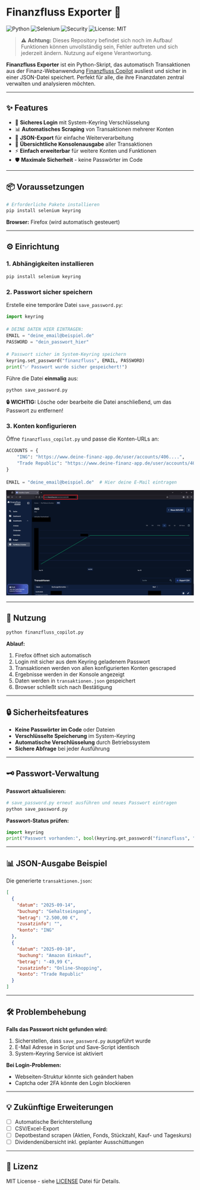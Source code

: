 # Finanzfluss Exporter 🚀

![Python](https://img.shields.io/badge/python-3.8%2B-blue)
![Selenium](https://img.shields.io/badge/selenium-supported-green)
![Security](https://img.shields.io/badge/security-encrypted-brightgreen)
![License: MIT](https://img.shields.io/badge/license-MIT-yellow)

> ⚠️ **Achtung:** Dieses Repository befindet sich noch im Aufbau! Funktionen können unvollständig sein, Fehler auftreten und sich jederzeit ändern. Nutzung auf eigene Verantwortung.

**Finanzfluss Exporter** ist ein Python-Skript, das automatisch Transaktionen aus der Finanz-Webanwendung [Finanzfluss Copilot](https://www.finanzfluss.de/copilot)  ausliest und sicher in einer JSON-Datei speichert. Perfekt für alle, die ihre Finanzdaten zentral verwalten und analysieren möchten.

---

## ✨ Features

- 🔐 **Sicheres Login** mit System-Keyring Verschlüsselung
- 📊 **Automatisches Scraping** von Transaktionen mehrerer Konten
- 💾 **JSON-Export** für einfache Weiterverarbeitung
- 👀 **Übersichtliche Konsolenausgabe** aller Transaktionen
- ⚡ **Einfach erweiterbar** für weitere Konten und Funktionen
- 🛡️ **Maximale Sicherheit** - keine Passwörter im Code

---

## 📦 Voraussetzungen

```bash
# Erforderliche Pakete installieren
pip install selenium keyring
```

**Browser:** Firefox (wird automatisch gesteuert)

---

## ⚙️ Einrichtung

### 1. Abhängigkeiten installieren
```bash
pip install selenium keyring
```

### 2. Passwort sicher speichern
Erstelle eine temporäre Datei `save_password.py`:

```python
import keyring

# DEINE DATEN HIER EINTRAGEN:
EMAIL = "deine_email@beispiel.de"
PASSWORD = "dein_passwort_hier"

# Passwort sicher im System-Keyring speichern
keyring.set_password("finanzfluss", EMAIL, PASSWORD)
print("✅ Passwort wurde sicher gespeichert!")
```

Führe die Datei **einmalig** aus:
```bash
python save_password.py
```

**🔒 WICHTIG:** Lösche oder bearbeite die Datei anschließend, um das Passwort zu entfernen!

### 3. Konten konfigurieren
Öffne `finanzfluss_copilot.py` und passe die Konten-URLs an:

```python
ACCOUNTS = {
    "ING": "https://www.deine-finanz-app.de/user/accounts/406....",
    "Trade Republic": "https://www.deine-finanz-app.de/user/accounts/406...."
}

EMAIL = "deine_email@beispiel.de"  # Hier deine E-Mail eintragen
```

![AccountsURL](images/findPortfolioURL.png)

---

## 🚀 Nutzung

```bash
python finanzfluss_copilot.py
```

**Ablauf:**
1. Firefox öffnet sich automatisch
2. Login mit sicher aus dem Keyring geladenem Passwort
3. Transaktionen werden von allen konfigurierten Konten gescraped
4. Ergebnisse werden in der Konsole angezeigt
5. Daten werden in `transaktionen.json` gespeichert
6. Browser schließt sich nach Bestätigung

---

## 🔒 Sicherheitsfeatures

- **Keine Passwörter im Code** oder Dateien
- **Verschlüsselte Speicherung** im System-Keyring
- **Automatische Verschlüsselung** durch Betriebssystem
- **Sichere Abfrage** bei jeder Ausführung

---

## 🗝️ Passwort-Verwaltung

**Passwort aktualisieren:**
```bash
# save_password.py erneut ausführen und neues Passwort eintragen
python save_password.py
```

**Passwort-Status prüfen:**
```python
import keyring
print("Passwort vorhanden:", bool(keyring.get_password("finanzfluss", "deine_email@beispiel.de")))
```

---

## 📊 JSON-Ausgabe Beispiel

Die generierte `transaktionen.json`:

```json
[
  {
    "datum": "2025-09-14",
    "buchung": "Gehaltseingang",
    "betrag": "2.500,00 €",
    "zusatzinfo": "",
    "konto": "ING"
  },
  {
    "datum": "2025-09-10",
    "buchung": "Amazon Einkauf",
    "betrag": "-49,99 €",
    "zusatzinfo": "Online-Shopping",
    "konto": "Trade Republic"
  }
]
```

---

## 🛠️ Problembehebung

**Falls das Passwort nicht gefunden wird:**
1. Sicherstellen, dass `save_password.py` ausgeführt wurde
2. E-Mail Adresse in Script und Save-Script identisch
3. System-Keyring Service ist aktiviert

**Bei Login-Problemen:**
- Webseiten-Struktur könnte sich geändert haben
- Captcha oder 2FA könnte den Login blockieren

---

## 💡 Zukünftige Erweiterungen

- [ ] Automatische Berichterstellung
- [ ] CSV/Excel-Export
- [ ] Depotbestand scrapen (Aktien, Fonds, Stückzahl, Kauf- und Tageskurs)
- [ ] Dividendenübersicht inkl. geplanter Ausschüttungen

---

## 📄 Lizenz

MIT License - siehe [LICENSE](LICENSE) Datei für Details.
